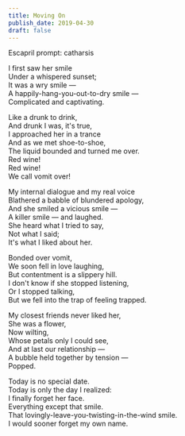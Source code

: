```yaml
---
title: Moving On
publish_date: 2019-04-30
draft: false
---
```


Escapril prompt: catharsis

I first saw her smile  
Under a whispered sunset;  
It was a wry smile —  
A happily-hang-you-out-to-dry smile —  
Complicated and captivating.  

Like a drunk to drink,  
And drunk I was, it's true,  
I approached her in a trance  
And as we met shoe-to-shoe,  
The liquid bounded and turned me over.  
Red wine!  
Red wine!  
We call vomit over!  

My internal dialogue and my real voice  
Blathered a babble of blundered apology,  
And she smiled a vicious smile —  
A killer smile — and laughed.  
She heard what I tried to say,  
Not what I said;  
It's what I liked about her.  

Bonded over vomit,  
We soon fell in love laughing,  
But contentment is a slippery hill.  
I don't know if she stopped listening,  
Or I stopped talking,  
But we fell into the trap of feeling trapped.  

My closest friends never liked her,  
She was a flower,  
Now wilting,  
Whose petals only I could see,  
And at last our relationship —  
A bubble held together by tension —  
Popped.  

Today is no special date.  
Today is only the day I realized:  
I finally forget her face.  
Everything except that smile.  
That lovingly-leave-you-twisting-in-the-wind smile.  
I would sooner forget my own name.  
